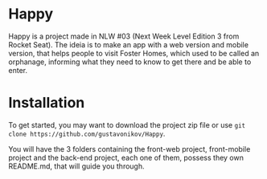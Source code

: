 # Happy
Happy is a project made in NLW #03 (Next Week Level Edition 3 from Rocket Seat). 
The ideia is to make an app with a web version and mobile version, that helps people to visit Foster Homes, which used to be called an orphanage, informing what they need to know to get there and be able to enter.

# Installation
To get started, you may want to download the project zip file or use ``git clone https://github.com/gustavonikov/Happy``.

You will have the 3 folders containing the front-web project, front-mobile project and the back-end project, each one
of them, possess they own README.md, that will guide you through.
